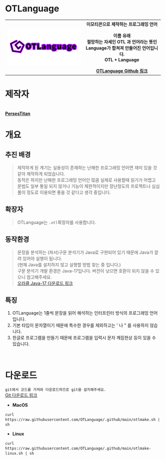 # OTLanguage

<table>
  <th width="50%" align=center>
    <img src="https://github.com/OTLanguage/.github/blob/main/banner.png?raw=true"/>  
  </th>
  <th width="50%" align=center>
    이모티콘으로 제작하는 프로그래밍 언어<br><br>
    이름 유래 <br>
    절망하는 자세인 OTL 과 언어라는 뜻인 Language가 합쳐져 만들어진 언어입니다.<br>
    OTL + Language <br><br>
    <a href="https://github.com/OTLanguage">OTLanguage Github 링크</a>
  </th>
</table>


# 제작자
<div align=left>
  <a href="https://github.com/PersesTitan">
  <img src="https://avatars.githubusercontent.com/PersesTitan" width="100px;" alt=""/>
  <br><b align=center>PersesTitan</b></a>    
</div>

# 개요
## 추진 배경
> 제작하게 된 계기는 실용성이 존재하는 난해한 프로그래밍 언어면 재미 있을 것 같아 제작하게 되었습니다. <br>
> 동작은 하지만 난해한 프로그래밍 언어인 많큼 실제로 사용할때 읽기가 어렵고 문법도 일부 통일 되지 않거나 기능이 제한적이지만 장난정도의 프로젝트나 심심풀이 정도로 이용되면 좋을 것 같다고 생각 중입니다.

## 확장자
> OTLanguage는 ```.otl```확장자를 사용합니다.

## 동작환경
> 문장을 분석하는 (파서)구문 분석기가 Java로 구현되어 있기 때문에 Java가 깔려 있어야 실행이 됩니다.<br>
> (현재 Java를 설치하지 않고 실행할 방법 찾는 중 입니다.) <br> 
> 구문 분석기 개발 환경은 Java-17입니다. 버전이 낮으면 호환이 되지 않을 수 있으니 참고해주세요. <br>
> [오라클 Java-17 다운로드 링크](https://www.oracle.com/java/technologies/javase/jdk17-archive-downloads.html) <br>

## 특징
  1. OTLanguage는 1줄씩 문장을 읽어 해석하는 인터프린터 방식의 프로그래밍 언어입니다. <br>
  2. 기본 타입이 문자열이기 때문에 특수한 경우를 제외하고는 ' 나 " 를 사용하지 않습니다. <br>
  3. 한글로 프로그램을 만들기 때문에 프로그램을 입력시 문자 깨짐현상 등이 있을 수 있습니다.

<br>

# 다운로드
```git에서 코드를 가져와 다운로드하므로 git을 설치해주세요.``` <br>
[Git 다운로드 링크](https://git-scm.com/downloads)

 - **MacOS**
```shell
curl https://raw.githubusercontent.com/OTLanguage/.github/main/otlmake.sh | sh
```
 - **Linux**
  ```shell
  curl https://raw.githubusercontent.com/OTLanguage/.github/main/otlmake-linux.sh | sh
```

